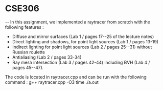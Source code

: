 # CSE306


-- In this assignment, we implemented a raytracer from scratch with the following features : 
- Diffuse and mirror surfaces (Lab 1 / pages 17--25 of the lecture notes)
- Direct lighting and shadows, for point light sources (Lab 1  / pages 13-19)
- Indirect lighting for point light sources (Lab 2 / pages 25--31) without Russian roulette 
- Antialiasing (Lab 2 / pages 33-34) 
- Ray mesh intersection (Lab 3 / pages 42-44) including BVH (Lab 4 / pages 45--47). 


The code is located in raytracer.cpp and can be run with the following command : 
g++ raytracer.cpp -O3
time ./a.out 

